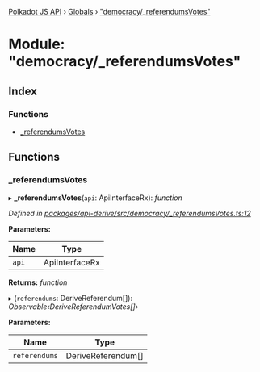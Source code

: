 [Polkadot JS API](../README.md) › [Globals](../globals.md) › ["democracy/_referendumsVotes"](_democracy__referendumsvotes_.md)

# Module: "democracy/_referendumsVotes"

## Index

### Functions

* [_referendumsVotes](_democracy__referendumsvotes_.md#_referendumsvotes)

## Functions

###  _referendumsVotes

▸ **_referendumsVotes**(`api`: ApiInterfaceRx): *function*

*Defined in [packages/api-derive/src/democracy/_referendumsVotes.ts:12](https://github.com/polkadot-js/api/blob/6a8e5370b6/packages/api-derive/src/democracy/_referendumsVotes.ts#L12)*

**Parameters:**

Name | Type |
------ | ------ |
`api` | ApiInterfaceRx |

**Returns:** *function*

▸ (`referendums`: DeriveReferendum[]): *Observable‹DeriveReferendumVotes[]›*

**Parameters:**

Name | Type |
------ | ------ |
`referendums` | DeriveReferendum[] |
